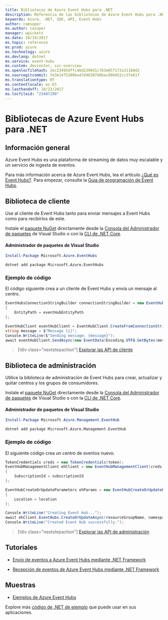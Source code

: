 ```yaml
---
title: Bibliotecas de Azure Event Hubs para .NET
description: Referencia de las bibliotecas de Azure Event Hubs para .NET
keywords: Azure, .NET, SDK, API, Event Hubs
author: camsoper
ms.author: casoper
manager: wpickett
ms.date: 10/19/2017
ms.topic: reference
ms.prod: azure
ms.technology: azure
ms.devlang: dotnet
ms.service: event-hubs
ms.custom: devcenter, svc-overview
ms.openlocfilehash: 2ec234959ffc46d2399d1c763e05f173a311b0d2
ms.sourcegitcommit: fe3e1475208ba47d4630788bac88b952cc3fe61f
ms.translationtype: HT
ms.contentlocale: es-ES
ms.lasthandoff: 10/23/2017
ms.locfileid: "23487298"
---
```

# <a name="azure-event-hubs-libraries-for-net"></a>Bibliotecas de Azure Event Hubs para .NET

## <a name="overview"></a>Información general

Azure Event Hubs es una plataforma de streaming de datos muy escalable y un servicio de ingesta de eventos.

Para más información acerca de Azure Event Hubs, lea el artículo [¿Qué es Event Hubs?](/azure/event-hubs/event-hubs-what-is-event-hubs).  Para empezar, consulte la [Guía de programación de Event Hubs](/azure/event-hubs/event-hubs-programming-guide).

## <a name="client-library"></a>Biblioteca de cliente

Use al cliente de Event Hubs tanto para enviar mensajes a Event Hubs como para recibirlos de este.

Instale el [paquete NuGet](https://www.nuget.org/packages/Microsoft.Azure.EventHubs) directamente desde la [Consola del Administrador de paquetes][PackageManager] de Visual Studio o con la [CLI de .NET Core][DotNetCLI].

#### <a name="visual-studio-package-manager"></a>Administrador de paquetes de Visual Studio

```powershell
Install-Package Microsoft.Azure.EventHubs
```

```bash
dotnet add package Microsoft.Azure.EventHubs
```

### <a name="code-example"></a>Ejemplo de código

El código siguiente crea a un cliente de Event Hubs y envía un mensaje al centro.

```csharp
EventHubsConnectionStringBuilder connectionStringBuilder = new EventHubsConnectionStringBuilder(eventHubConnectionString)
{
    EntityPath = eventHubEntityPath
};

EventHubClient eventHubClient = EventHubClient.CreateFromConnectionString(connectionStringBuilder.ToString());
string message = $"Message {i}";
Console.WriteLine($"Sending message: {message}");
await eventHubClient.SendAsync(new EventData(Encoding.UTF8.GetBytes(message)));
```

> [!div class="nextstepaction"]
> [Explorar las API de cliente](/dotnet/api/overview/azure/eventhub/client)

## <a name="management-library"></a>Biblioteca de administración

Utilice la biblioteca de administración de Event Hubs para crear, actualizar y quitar centros y los grupos de consumidores.

Instale el [paquete NuGet](https://www.nuget.org/packages/Microsoft.Azure.Management.EventHub) directamente desde la [Consola del Administrador de paquetes][PackageManager] de Visual Studio o con la [CLI de .NET Core][DotNetCLI].

#### <a name="visual-studio-package-manager"></a>Administrador de paquetes de Visual Studio

```powershell
Install-Package Microsoft.Azure.Management.EventHub
```

```bash
dotnet add package Microsoft.Azure.Management.EventHub
```

### <a name="code-example"></a>Ejemplo de código

El siguiente código crea un centro de eventos nuevo.

```csharp
TokenCredentials creds = new TokenCredentials(token);
EventHubManagementClient ehClient = new EventHubManagementClient(creds)
{
    SubscriptionId = subscriptionId
};

EventHubCreateOrUpdateParameters ehParams = new EventHubCreateOrUpdateParameters()
{
    Location = location
};

Console.WriteLine("Creating Event Hub...");
await ehClient.EventHubs.CreateOrUpdateAsync(resourceGroupName, namespaceName, EventHubName, ehParams);
Console.WriteLine("Created Event Hub successfully.");
```

> [!div class="nextstepaction"]
> [Explorar las API de administración](/dotnet/api/overview/azure/eventhub/management)

## <a name="tutorials"></a>Tutoriales

* [Envío de eventos a Azure Event Hubs mediante .NET Framework](/azure/event-hubs/event-hubs-dotnet-framework-getstarted-send)

* [Recepción de eventos de Azure Event Hubs mediante .NET Framework](/azure/event-hubs/event-hubs-dotnet-framework-getstarted-receive-eph)

## <a name="samples"></a>Muestras

* [Ejemplos de Azure Event Hubs](https://github.com/Azure/azure-event-hubs/tree/master/samples)

Explore más [código de .NET de ejemplo](https://azure.microsoft.com/resources/samples/?platform=dotnet) que puede usar en sus aplicaciones.

[PackageManager]: https://docs.microsoft.com/nuget/tools/package-manager-console
[DotNetCLI]: https://docs.microsoft.com/dotnet/core/tools/dotnet-add-package
